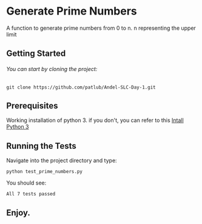 # Generate Prime Numbers


A function to generate prime numbers from 0 to n.
n representing the upper limit

## Getting Started

###### You can start by cloning the project:
`git clone https://github.com/patlub/Andel-SLC-Day-1.git`


## Prerequisites
Working installation of python 3. if you don't, you can refer to this
[Intall Python 3](https://www.python.org/downloads/)

## Running the Tests

Navigate into the project directory and type:

`python test_prime_numbers.py`

You should see:

`All 7 tests passed`

## Enjoy.